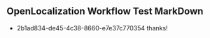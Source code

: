 ## OpenLocalization Workflow Test MarkDown
* 2b1ad834-de45-4c38-8660-e7e37c770354 thanks!

<!--HONumber=Jul16_HO3-->


